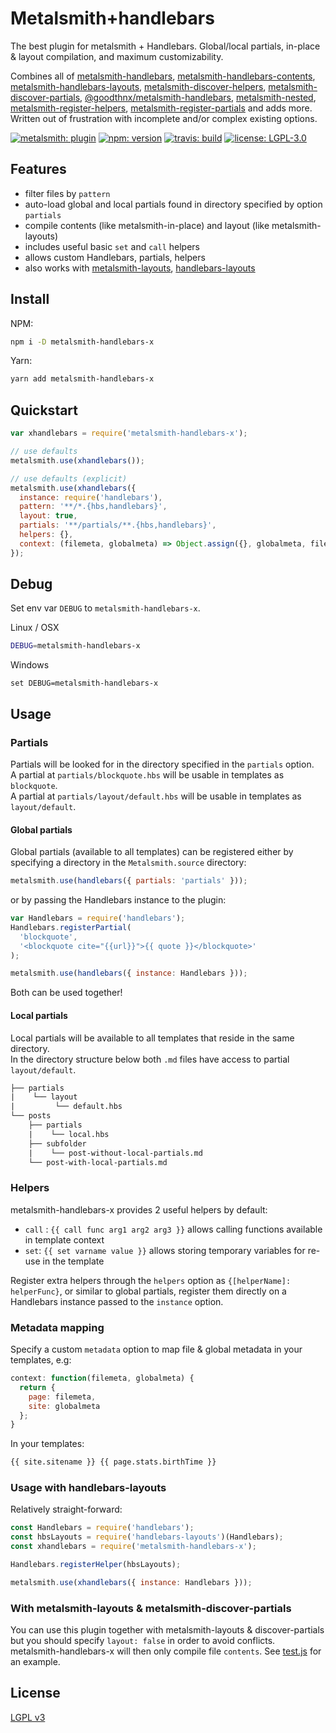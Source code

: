 # Metalsmith+handlebars

The best plugin for metalsmith + Handlebars. Global/local partials, in-place & layout compilation, and maximum customizability.

Combines all of [metalsmith-handlebars], [metalsmith-handlebars-contents], [metalsmith-handlebars-layouts], [metalsmith-discover-helpers], [metalsmith-discover-partials], [@goodthnx/metalsmith-handlebars], [metalsmith-nested], [metalsmith-register-helpers], [metalsmith-register-partials] and adds more. Written out of frustration with incomplete and/or complex existing options.

[![metalsmith: plugin][metalsmith-badge]][metalsmith-url]
[![npm: version][npm-badge]][npm-url]
[![travis: build][ci-badge]][ci-url]
[![license: LGPL-3.0][license-badge]][license-url]

## Features

- filter files by `pattern`
- auto-load global and local partials found in directory specified by option `partials`
- compile contents (like metalsmith-in-place) and layout (like metalsmith-layouts)
- includes useful basic `set` and `call` helpers
- allows custom Handlebars, partials, helpers
- also works with [metalsmith-layouts], [handlebars-layouts]

## Install

NPM:

```bash
npm i -D metalsmith-handlebars-x
```

Yarn:

```bash
yarn add metalsmith-handlebars-x
```

## Quickstart

```js
var xhandlebars = require('metalsmith-handlebars-x');

// use defaults
metalsmith.use(xhandlebars());

// use defaults (explicit)
metalsmith.use(xhandlebars({
  instance: require('handlebars'),
  pattern: '**/*.{hbs,handlebars}',
  layout: true,
  partials: '**/partials/**.{hbs,handlebars}',
  helpers: {},
  context: (filemeta, globalmeta) => Object.assign({}, globalmeta, filemeta)
});
```

## Debug

Set env var `DEBUG` to `metalsmith-handlebars-x`.

Linux / OSX

```bash
DEBUG=metalsmith-handlebars-x
```

Windows

```batch
set DEBUG=metalsmith-handlebars-x
```

## Usage

### Partials

Partials will be looked for in the directory specified in the `partials` option.  
A partial at `partials/blockquote.hbs` will be usable in templates as `blockquote`.  
A partial at `partials/layout/default.hbs` will be usable in templates as `layout/default`.

#### Global partials

Global partials (available to all templates) can be registered either by specifying a directory in the `Metalsmith.source` directory:

```js
metalsmith.use(handlebars({ partials: 'partials' }));
```

or by passing the Handlebars instance to the plugin:

```js
var Handlebars = require('handlebars');
Handlebars.registerPartial(
  'blockquote',
  '<blockquote cite="{{url}}">{{ quote }}</blockquote>'
);

metalsmith.use(handlebars({ instance: Handlebars }));
```

Both can be used together!

#### Local partials

Local partials will be available to all templates that reside in the same directory.  
In the directory structure below both `.md` files have access to partial `layout/default`.

```txt
├── partials
|    └── layout
|         └── default.hbs
└── posts
    ├── partials
    |    └── local.hbs
    ├── subfolder
    |    └── post-without-local-partials.md
    └── post-with-local-partials.md
```

### Helpers

metalsmith-handlebars-x provides 2 useful helpers by default:

- `call` : `{{ call func arg1 arg2 arg3 }}` allows calling functions available in template context
- `set`: `{{ set varname value }}` allows storing temporary variables for re-use in the template

Register extra helpers through the `helpers` option as `{[helperName]: helperFunc}`, or similar to global partials,
register them directly on a Handlebars instance passed to the `instance` option.

### Metadata mapping

Specify a custom `metadata` option to map file & global metadata in your templates, e.g:

```js
context: function(filemeta, globalmeta) {
  return {
    page: filemeta,
    site: globalmeta
  };
}
```

In your templates:

```html
{{ site.sitename }} {{ page.stats.birthTime }}
```
### Usage with handlebars-layouts

Relatively straight-forward:

```js
const Handlebars = require('handlebars');
const hbsLayouts = require('handlebars-layouts')(Handlebars);
const xhandlebars = require('metalsmith-handlebars-x');

Handlebars.registerHelper(hbsLayouts);

metalsmith.use(xhandlebars({ instance: Handlebars }));
```

### With metalsmith-layouts & metalsmith-discover-partials

You can use this plugin together with metalsmith-layouts & discover-partials but you should specify `layout: false` in order to avoid conflicts.  
metalsmith-handlebars-x will then only compile file `contents`. See [test.js](./tests/test.js#L174) for an example.

## License

[LGPL v3](./LICENSE)

[npm-badge]: https://img.shields.io/npm/v/metalsmith-handlebars-x
[npm-url]: https://www.npmjs.com/package/metalsmith-handlebars-x
[ci-badge]: https://img.shields.io/travis/webketje/metalsmith-handlebars-x
[ci-url]: https://travis-ci.org/webketje/metalsmith-handlebars-x
[license-badge]: https://img.shields.io/github/license/webketje/metalsmith-handlebars-x
[license-url]: https://choosealicense.com/licenses/lgpl-3.0/
[metalsmith-badge]: https://img.shields.io/badge/metalsmith-plugin-green.svg?longCache=true
[metalsmith-url]: https://metalsmith.io/
[metalsmith-handlebars]: https://www.npmjs.com/package/metalsmith-handlebars
[metalsmith-layouts]: https://www.npmjs.com/package/metalsmith-layouts
[handlebars-layouts]: https://www.npmjs.com/package/handlebars-layouts
[metalsmith-handlebars-contents]: https://www.npmjs.com/package/metalsmith-handlebars-contents
[metalsmith-handlebars-layouts]: https://www.npmjs.com/package/metalsmith-handlebars-layouts
[metalsmith-discover-helpers]: https://www.npmjs.com/package/metalsmith-discover-helpers
[metalsmith-discover-partials]: https://www.npmjs.com/package/metalsmith-discover-partials
[@goodthnx/metalsmith-handlebars]: https://www.npmjs.com/package/@goodthnx/metalsmith-handlebars
[metalsmith-nested]: https://www.npmjs.com/package/metalsmith-nested
[metalsmith-register-helpers]: https://www.npmjs.com/package/metalsmith-register-helpers
[metalsmith-register-partials]: https://www.npmjs.com/package/metalsmith-register-partials
